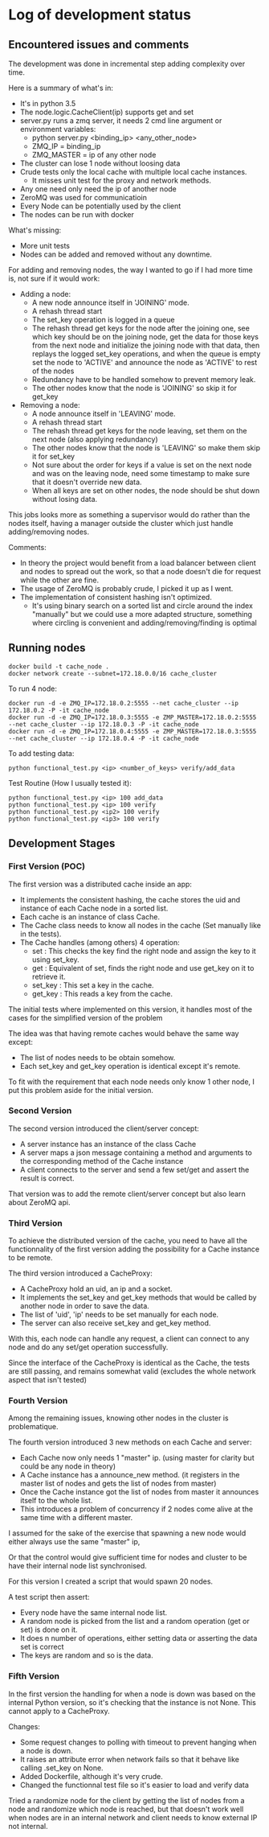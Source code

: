 # Log of development status

## Encountered issues and comments

The development was done in incremental step adding complexity over time.

Here is a summary of what's in:
  - It's in python 3.5
  - The node.logic.CacheClient(ip) supports get and set
  - server.py runs a zmq server, it needs 2 cmd line argument or environment variables:
    * python server.py <binding_ip> <any_other_node>
    * ZMQ_IP = binding_ip
    * ZMQ_MASTER = ip of any other node
  - The cluster can lose 1 node without loosing data
  - Crude tests only the local cache with multiple local cache instances.
    * It misses unit test for the proxy and network methods.
  - Any one need only need the ip of another node
  - ZeroMQ was used for communicatioin
  - Every Node can be potentially used by the client
  - The nodes can be run with docker

What's missing:
  - More unit tests
  - Nodes can be added and removed without any downtime.
  
For adding and removing nodes, the way I wanted to go if I had more time is, not sure if it would work:
  - Adding a node:
    - A new node announce itself in 'JOINING' mode.
    - A rehash thread start
    - The set_key operation is logged in a queue
    - The rehash thread get keys for the node after the joining one, see which key should be on the joining node,
    get the data for those keys from the next node and initialize the joining node with that data, then replays the
    logged set_key operations, and when the queue is empty set the node to 'ACTIVE' and announce the node as 'ACTIVE'
     to rest of the nodes
    - Redundancy have to be handled somehow to prevent memory leak.
    - The other nodes know that the node is 'JOINING' so skip it for get_key
  - Removing a node:
    - A node announce itself in 'LEAVING' mode.
    - A rehash thread start
    - The rehash thread get keys for the node leaving, set them on the next node (also applying redundancy)
    - The other nodes know that the node is 'LEAVING' so make them skip it for set_key
    - Not sure about the order for keys if a value is set on the next node and was on the leaving node, need some timestamp to make sure that it doesn't override new data.
    - When all keys are set on other nodes, the node should be shut down without losing data.

This jobs looks more as something a supervisor would do rather than the nodes itself, having a manager outside the cluster which just handle adding/removing nodes.


Comments:
  - In theory the project would benefit from a load balancer between client and nodes to spread out the work, so that a node doesn't die for request while the other are fine.
  - The usage of ZeroMQ is probably crude, I picked it up as I went.
  - The implementation of consistent hashing isn't optimized.
    * It's using binary search on a sorted list and circle around the index "manually"
    but we could use a more adapted structure, something where circling is convenient and adding/removing/finding is optimal

## Running nodes

    docker build -t cache_node .
    docker network create --subnet=172.18.0.0/16 cache_cluster
To run 4 node:

    docker run -d -e ZMQ_IP=172.18.0.2:5555 --net cache_cluster --ip 172.18.0.2 -P -it cache_node
    docker run -d -e ZMQ_IP=172.18.0.3:5555 -e ZMP_MASTER=172.18.0.2:5555 --net cache_cluster --ip 172.18.0.3 -P -it cache_node 
    docker run -d -e ZMQ_IP=172.18.0.4:5555 -e ZMP_MASTER=172.18.0.3:5555 --net cache_cluster --ip 172.18.0.4 -P -it cache_node 

To add testing data:

    python functional_test.py <ip> <number_of_keys> verify/add_data
    
Test Routine (How I usually tested it):
    
    python functional_test.py <ip> 100 add_data
    python functional_test.py <ip> 100 verify
    python functional_test.py <ip2> 100 verify
    python functional_test.py <ip3> 100 verify
    
## Development Stages

### First Version (POC)

The first version was a distributed cache inside an app:
  - It implements the consistent hashing, the cache stores the uid and instance of each Cache node in a sorted list.
  - Each cache is an instance of class Cache.
  - The Cache class needs to know all nodes in the cache (Set manually like in the tests).
  - The Cache handles (among others) 4 operation:
    - set : This checks the key find the right node and assign the key to it using set_key.
    - get : Equivalent of set, finds the right node and use get_key on it to retrieve it.
    - set_key : This set a key in the cache.
    - get_key : This reads a key from the cache.

The initial tests where implemented on this version, it handles most of the cases for the simplified version of the problem

The idea was that having remote caches would behave the same way except:
  - The list of nodes needs to be obtain somehow.
  - Each set_key and get_key operation is identical except it's remote.

To fit with the requirement that each node needs only know 1 other node, I put this problem aside for the initial version.

### Second Version

The second version introduced the client/server concept:
  - A server instance has an instance of the class Cache
  - A server maps a json message containing a method and arguments to the corresponding method of the Cache instance
  - A client connects to the server and send a few set/get and assert the result is correct.

That version was to add the remote client/server concept but also learn about ZeroMQ api.

### Third Version

To achieve the distributed version of the cache, you need to have all the functionnality of the first version adding the possibility for
 a Cache instance to be remote.

The third version introduced a CacheProxy:
  - A CacheProxy hold an uid, an ip and a socket.
  - It implements the set_key and get_key methods that would be called by another node in order to save the data.
  - The list of 'uid', 'ip' needs to be set manually for each node.
  - The server can also receive set_key and get_key method.

With this, each node can handle any request, a client can connect to any node and do any set/get operation successfully.

Since the interface of the CacheProxy is identical as the Cache, the tests are still passing, and remains somewhat valid (excludes the whole network aspect that isn't tested)

### Fourth Version

Among the remaining issues, knowing other nodes in the cluster is problematique.

The fourth version introduced 3 new methods on each Cache and server:
  - Each Cache now only needs 1 "master" ip. (using master for clarity but could be any node in theory)
  - A Cache instance has a announce_new method. (it registers in the master list of nodes and gets the list of nodes from master)
  - Once the Cache instance got the list of nodes from master it announces itself to the whole list.
  - This introduces a problem of concurrency if 2 nodes come alive at the same time with a different master.

I assumed for the sake of the exercise that spawning a new node would either always use the same "master" ip,

Or that the control would give sufficient time for nodes and cluster to be have their internal node list synchronised.

For this version I created a script that would spawn 20 nodes.

A test script then assert:
  - Every node have the same internal node list.
  - A random node is picked from the list and a random operation (get or set) is done on it.
  - It does n number of operations, either setting data or asserting the data set is correct
  - The keys are random and so is the data.

### Fifth Version

In the first version the handling for when a node is down was based on the internal Python version, so it's checking that the instance is not None.
This cannot apply to a CacheProxy.

Changes:
  - Some request changes to polling with timeout to prevent hanging when a node is down.
  - It raises an attribute error when network fails so that it behave like calling .set_key on None.
  - Added Dockerfile, although it's very crude.
  - Changed the functionnal test file so it's easier to load and verify data

Tried a randomize node for the client by getting the list of nodes from a node and randomize which node is reached, but that doesn't work well when nodes are in an internal network and client needs to know external IP not internal.